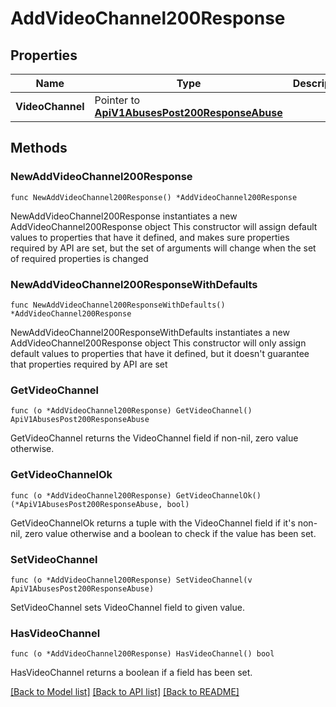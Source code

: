 # AddVideoChannel200Response

## Properties

Name | Type | Description | Notes
------------ | ------------- | ------------- | -------------
**VideoChannel** | Pointer to [**ApiV1AbusesPost200ResponseAbuse**](ApiV1AbusesPost200ResponseAbuse.md) |  | [optional] 

## Methods

### NewAddVideoChannel200Response

`func NewAddVideoChannel200Response() *AddVideoChannel200Response`

NewAddVideoChannel200Response instantiates a new AddVideoChannel200Response object
This constructor will assign default values to properties that have it defined,
and makes sure properties required by API are set, but the set of arguments
will change when the set of required properties is changed

### NewAddVideoChannel200ResponseWithDefaults

`func NewAddVideoChannel200ResponseWithDefaults() *AddVideoChannel200Response`

NewAddVideoChannel200ResponseWithDefaults instantiates a new AddVideoChannel200Response object
This constructor will only assign default values to properties that have it defined,
but it doesn't guarantee that properties required by API are set

### GetVideoChannel

`func (o *AddVideoChannel200Response) GetVideoChannel() ApiV1AbusesPost200ResponseAbuse`

GetVideoChannel returns the VideoChannel field if non-nil, zero value otherwise.

### GetVideoChannelOk

`func (o *AddVideoChannel200Response) GetVideoChannelOk() (*ApiV1AbusesPost200ResponseAbuse, bool)`

GetVideoChannelOk returns a tuple with the VideoChannel field if it's non-nil, zero value otherwise
and a boolean to check if the value has been set.

### SetVideoChannel

`func (o *AddVideoChannel200Response) SetVideoChannel(v ApiV1AbusesPost200ResponseAbuse)`

SetVideoChannel sets VideoChannel field to given value.

### HasVideoChannel

`func (o *AddVideoChannel200Response) HasVideoChannel() bool`

HasVideoChannel returns a boolean if a field has been set.


[[Back to Model list]](../README.md#documentation-for-models) [[Back to API list]](../README.md#documentation-for-api-endpoints) [[Back to README]](../README.md)


